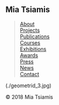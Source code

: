 ## Mia Tsiamis

> [About](./about.html)  
> [Projects](./projects.html)  
> [Publications](./publications.html)  
> [Courses](./courses.html)  
> [Exhibitions](./exhibitions.html)  
> [Awards](./awards.html)  
> [Press](./press.html)  
> [News](./news.html)  
> [Contact](./contact.html)  




(./geometrid_3.jpg)


© 2018 Mia Tsiamis
